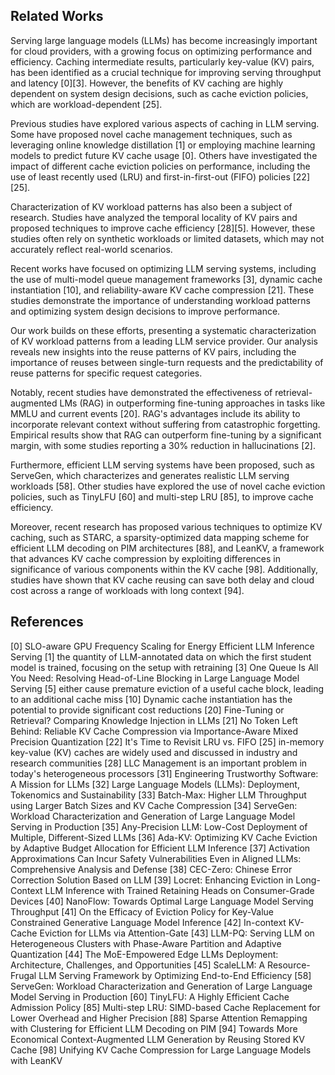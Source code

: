 ## Related Works

Serving large language models (LLMs) has become increasingly important for cloud providers, with a growing focus on optimizing performance and efficiency. Caching intermediate results, particularly key-value (KV) pairs, has been identified as a crucial technique for improving serving throughput and latency [0][3]. However, the benefits of KV caching are highly dependent on system design decisions, such as cache eviction policies, which are workload-dependent [25].

Previous studies have explored various aspects of caching in LLM serving. Some have proposed novel cache management techniques, such as leveraging online knowledge distillation [1] or employing machine learning models to predict future KV cache usage [0]. Others have investigated the impact of different cache eviction policies on performance, including the use of least recently used (LRU) and first-in-first-out (FIFO) policies [22][25].

Characterization of KV workload patterns has also been a subject of research. Studies have analyzed the temporal locality of KV pairs and proposed techniques to improve cache efficiency [28][5]. However, these studies often rely on synthetic workloads or limited datasets, which may not accurately reflect real-world scenarios.

Recent works have focused on optimizing LLM serving systems, including the use of multi-model queue management frameworks [3], dynamic cache instantiation [10], and reliability-aware KV cache compression [21]. These studies demonstrate the importance of understanding workload patterns and optimizing system design decisions to improve performance.

Our work builds on these efforts, presenting a systematic characterization of KV workload patterns from a leading LLM service provider. Our analysis reveals new insights into the reuse patterns of KV pairs, including the importance of reuses between single-turn requests and the predictability of reuse patterns for specific request categories.

Notably, recent studies have demonstrated the effectiveness of retrieval-augmented LMs (RAG) in outperforming fine-tuning approaches in tasks like MMLU and current events [20]. RAG's advantages include its ability to incorporate relevant context without suffering from catastrophic forgetting. Empirical results show that RAG can outperform fine-tuning by a significant margin, with some studies reporting a 30% reduction in hallucinations [2].

Furthermore, efficient LLM serving systems have been proposed, such as ServeGen, which characterizes and generates realistic LLM serving workloads [58]. Other studies have explored the use of novel cache eviction policies, such as TinyLFU [60] and multi-step LRU [85], to improve cache efficiency.

Moreover, recent research has proposed various techniques to optimize KV caching, such as STARC, a sparsity-optimized data mapping scheme for efficient LLM decoding on PIM architectures [88], and LeanKV, a framework that advances KV cache compression by exploiting differences in significance of various components within the KV cache [98]. Additionally, studies have shown that KV cache reusing can save both delay and cloud cost across a range of workloads with long context [94].

## References

[0] SLO-aware GPU Frequency Scaling for Energy Efficient LLM Inference Serving 
[1] the quantity of LLM-annotated data on which the first student model is trained, focusing on the setup with retraining 
[3] One Queue Is All You Need: Resolving Head-of-Line Blocking in Large Language Model Serving 
[5] either cause premature eviction of a useful cache block, leading to an additional cache miss 
[10] Dynamic cache instantiation has the potential to provide significant cost reductions 
[20] Fine-Tuning or Retrieval? Comparing Knowledge Injection in LLMs 
[21] No Token Left Behind: Reliable KV Cache Compression via Importance-Aware Mixed Precision Quantization 
[22] It's Time to Revisit LRU vs. FIFO 
[25] in-memory key-value (KV) caches are widely used and discussed in industry and research communities 
[28] LLC Management is an important problem in today's heterogeneous processors
[31] Engineering Trustworthy Software: A Mission for LLMs 
[32] Large Language Models (LLMs): Deployment, Tokenomics and Sustainability 
[33] Batch-Max: Higher LLM Throughput using Larger Batch Sizes and KV Cache Compression 
[34] ServeGen: Workload Characterization and Generation of Large Language Model Serving in Production 
[35] Any-Precision LLM: Low-Cost Deployment of Multiple, Different-Sized LLMs 
[36] Ada-KV: Optimizing KV Cache Eviction by Adaptive Budget Allocation for Efficient LLM Inference 
[37] Activation Approximations Can Incur Safety Vulnerabilities Even in Aligned LLMs: Comprehensive Analysis and Defense 
[38] CEC-Zero: Chinese Error Correction Solution Based on LLM 
[39] Locret: Enhancing Eviction in Long-Context LLM Inference with Trained Retaining Heads on Consumer-Grade Devices 
[40] NanoFlow: Towards Optimal Large Language Model Serving Throughput 
[41] On the Efficacy of Eviction Policy for Key-Value Constrained Generative Language Model Inference 
[42] In-context KV-Cache Eviction for LLMs via Attention-Gate 
[43] LLM-PQ: Serving LLM on Heterogeneous Clusters with Phase-Aware Partition and Adaptive Quantization 
[44] The MoE-Empowered Edge LLMs Deployment: Architecture, Challenges, and Opportunities 
[45] ScaleLLM: A Resource-Frugal LLM Serving Framework by Optimizing End-to-End Efficiency 
[58] ServeGen: Workload Characterization and Generation of Large Language Model Serving in Production
[60] TinyLFU: A Highly Efficient Cache Admission Policy 
[85] Multi-step LRU: SIMD-based Cache Replacement for Lower Overhead and Higher Precision
[88] Sparse Attention Remapping with Clustering for Efficient LLM Decoding on PIM 
[94] Towards More Economical Context-Augmented LLM Generation by Reusing Stored KV Cache 
[98] Unifying KV Cache Compression for Large Language Models with LeanKV
